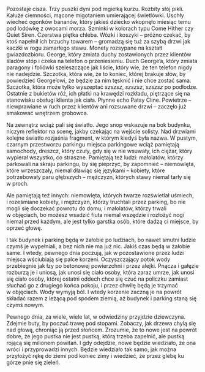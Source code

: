 Pozostaje cisza. Trzy puszki dyni pod mgiełką kurzu. Rozbity słój pikli. Kałuże ciemności, mącone migotaniem umierającej świetlówki.&nbsp;Uschły wiecheć ogonków bananów, który jakieś dziecko wkopnęło miesiąc temu pod lodówkę z&nbsp;owocami morza. Szminki w&nbsp;kolorach typu Come Hither czy Quiet Siren. Czerstwa piętka chleba. Wózki i&nbsp;koszyki – próżno czekać, by ktoś napełnił ich brzuchy towarem – gromadzą się tuż za szybą drzwi jak kaczki w&nbsp;rogu zamarłego stawu. Monety rozsypane na kształt gwiazdozbioru. George, który zmiata duchy zostawionych przez klientów śladów stóp i&nbsp;czeka na telefon o&nbsp;przeniesieniu. Duch George’a, który zmiata paragony i&nbsp;foliówki szeleszczące jak liście, który wie, że ten telefon nigdy nie nadejdzie. Szczotka, która wie, że to koniec, której brakuje słów, by powiedzieć George’owi, że będzie za nim tęsknić i&nbsp;nie chce zostać sama. Szczotka, która może tylko wyszeptać *szszsz*, *szszsz*, *szszsz* po podłodze. Ostatnie z&nbsp;bukietów róż, ich płatki na krawędzi rozkładu, piętrzące się na stanowisku obsługi klienta jak ciała. Płynne echo Patsy Cline. Powietrze – niewprawiane w&nbsp;ruch przez klientów ani&nbsp;rozsuwane drzwi – zaczęło już smakować wnętrzem grobowca.

Na zewnątrz wciąż pali się światło. Jego snop wskazuje na bok budynku, niczym reflektor na scenę, jakby czekając na wejście solisty. Nad drzwiami kolejne światło rozjaśnia fragment, w&nbsp;którym kiedyś była nazwa. W&nbsp;pustym, czarnym przestworzu parkingu miejsca parkingowe wciąż pamiętają samochody, dreszcz, który czuły, gdy się w&nbsp;nie wsuwały, ich ciężar, który wypierał wszystko, co straszne. Pamiętają też ludzi: małolatów, którzy parkowali na skraju parkingu, by się pieprzyć, by zapomnieć – niemowlęta, które wrzeszczały, niemal dławiąc się językami – kobiety, które potrzebowały paru głębszych – mężczyzn, których stawy niemal tarły się w&nbsp;proch.

Ale pamiętają też innych: niemowlęta, których twarze rozświetlał uśmiech, i&nbsp;roześmiane kobiety, i&nbsp;mężczyzn, którzy truchtali przez parking, bo nie mogli się doczekać powrotu do domu, i&nbsp;małolatów, którzy trwali w&nbsp;objęciach, bo możesz wsadzić fiuta niemal wszędzie i&nbsp;rozłożyć nogi niemal przed każdym, ale jest tylko garstka osób, które dadzą ci miejsce, by oprzeć głowę.

I tak budynek i&nbsp;parking będą w&nbsp;żałobie po ludziach, bo nawet smutni ludzie czymś je wypełniali, a&nbsp;bez nich nie ma już nic. Jakiś czas będą w&nbsp;żałobie same. I&nbsp;wtedy, pewnego dnia poczują, jak w&nbsp;pozostawione przez ludzi miejsca wściubiają się palce korzeni. Oczyszczający potok wody przebiegnie jak łzy po betonowej powierzchni i&nbsp;przez alejki. Pnącza i&nbsp;gałęzie rozburzą je i&nbsp;uniosą, jak unosi się ciało osoby, która zaraz umrze, jak unosi się ciało osoby, której ostatni oddech chce się czuć na policzku zamiast słuchać go z&nbsp;drugiego końca pokoju, i&nbsp;przez chwilę będą je trzymać w&nbsp;objęciach. Wody wymyją ból. I&nbsp;wtedy korzenie zaczną je na powrót składać razem z&nbsp;leżącą pod spodem ziemią, aż budynek i&nbsp;parking staną się czymś nowym.

Pewnego dnia, za wiele, wiele lat, w&nbsp;odwiedziny przyjdzie dziewczyna. Zdejmie buty, by poczuć trawę pod stopami. Zobaczy, jak drzewa chylą się nad głową, chroniąc ją przed słońcem. Zrozumie, że to nowe jest na powrót dobre, że jego pustka nie jest pustką, którą trzeba zapełnić, ale pustką rojącą się milionem powitań. I&nbsp;gdy odejdzie, nowe będzie wiedziało, że ona wróci i&nbsp;przyprowadzi innych. Będzie wiedziało tak samo, jak można przyłożyć rękę do ziemi pod koniec zimy i&nbsp;wiedzieć, że przez glebę ku górze pnie się zieleń.
